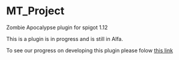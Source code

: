 # MT_Project
Zombie Apocalypse plugin for spigot 1.12

  This is a plugin is in progress and is still in Alfa.  
  
  To see our progress on developing this plugin please folow [this link](https://docs.google.com/spreadsheets/d/15EERUpFyfcJvm9fOu2i8xv_FciDyYmpAS1dc35EzS1c/edit?usp=sharing)
